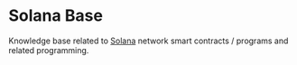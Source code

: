 # Solana Base
Knowledge base related to [Solana](https://solana.com) network smart contracts / programs and related programming. 
